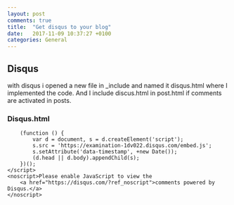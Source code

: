 ```yaml
---
layout: post
comments: true
title:  "Get disqus to your blog"
date:   2017-11-09 10:37:27 +0100
categories: General
---
```

## Disqus
with disqus i opened a new file in _include and named it disqus.html where I implemented the code. And I include discus.html in post.html if comments are activated in posts.

### Disqus.html
```
    (function () {
        var d = document, s = d.createElement('script');
        s.src = 'https://examination-1dv022.disqus.com/embed.js';
        s.setAttribute('data-timestamp', +new Date());
        (d.head || d.body).appendChild(s);
    })();
</script>
<noscript>Please enable JavaScript to view the
    <a href="https://disqus.com/?ref_noscript">comments powered by Disqus.</a>
</noscript>
```